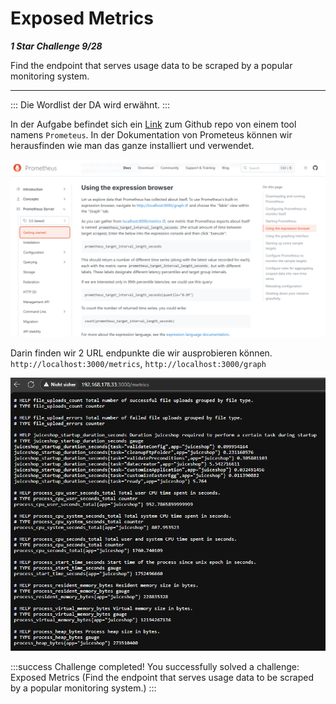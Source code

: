 # Exposed Metrics

***1 Star Challenge 9/28***
 
Find the endpoint that serves usage data to be scraped by a popular monitoring system.

----

:::
Die Wordlist der DA wird erwähnt.
:::


In der Aufgabe befindet sich ein [Link](https://github.com/prometheus/prometheus) zum Github repo von einem tool namens `Prometeus`.
In der Dokumentation von Prometeus können wir herausfinden wie man das ganze installiert und verwendet.

![prometeus_using.png](../img/prometeus_using.png)

Darin finden wir 2 URL endpunkte die wir ausprobieren können. `http://localhost:3000/metrics`, `http://localhost:3000/graph`

![prometeus_metrics.png](../img/prometeus_metrics.png)



:::success Challenge completed!
You successfully solved a challenge: Exposed Metrics (Find the endpoint that serves usage data to be scraped by a popular monitoring system.)
:::